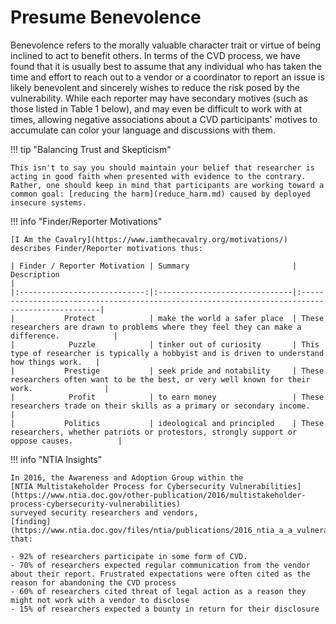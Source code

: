 # Presume Benevolence

Benevolence refers to the morally valuable character trait or virtue of
being inclined to act to benefit others. <!--excerpt-start-->In terms of the CVD process, we
have found that it is usually best to assume that any individual who has
taken the time and effort to reach out to a vendor or a coordinator to
report an issue is likely benevolent and sincerely wishes to reduce the
risk posed by the vulnerability.<!--excerpt-end--> While each reporter may have secondary
motives (such as those listed in Table 1 below), and may even be
difficult to work with at times, allowing negative associations about a
CVD participants' motives to accumulate can color your language and
discussions with them.

!!! tip "Balancing Trust and Skepticism"

    This isn't to say you should maintain your belief that researcher is
    acting in good faith when presented with evidence to the contrary.
    Rather, one should keep in mind that participants are working toward a
    common goal: [reducing the harm](reduce_harm.md) caused by deployed insecure systems.

!!! info "Finder/Reporter Motivations"

    [I Am the Cavalry](https://www.iamthecavalry.org/motivations/) describes Finder/Reporter motivations thus:
    
    | Finder / Reporter Motivation | Summary                       | Description                                                                                    |
    |:----------------------------:|:------------------------------|:-----------------------------------------------------------------------------------------------|
    |           Protect            | make the world a safer place  | These researchers are drawn to problems where they feel they can make a difference.            |
    |            Puzzle            | tinker out of curiosity       | This type of researcher is typically a hobbyist and is driven to understand how things work.   |
    |           Prestige           | seek pride and notability     | These researchers often want to be the best, or very well known for their work.                |
    |            Profit            | to earn money                 | These researchers trade on their skills as a primary or secondary income.                      |
    |           Politics           | ideological and principled    | These researchers, whether patriots or protestors, strongly support or oppose causes.          |


!!! info "NTIA Insights"

    In 2016, the Awareness and Adoption Group within the
    [NTIA Multistakeholder Process for Cybersecurity Vulnerabilities](https://www.ntia.doc.gov/other-publication/2016/multistakeholder-process-cybersecurity-vulnerabilities)
    surveyed security researchers and vendors,
    [finding](https://www.ntia.doc.gov/files/ntia/publications/2016_ntia_a_a_vulnerability_disclosure_insights_report.pdf)
    that:

    - 92% of researchers participate in some form of CVD.
    - 70% of researchers expected regular communication from the vendor
    about their report. Frustrated expectations were often cited as the
    reason for abandoning the CVD process
    - 60% of researchers cited threat of legal action as a reason they
    might not work with a vendor to disclose
    - 15% of researchers expected a bounty in return for their disclosure

